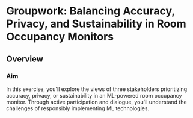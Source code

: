 # Groupwork: Balancing Accuracy, Privacy, and Sustainability in Room Occupancy Monitors

## Overview

### **Aim**

In this exercise, you'll explore the views of three stakeholders prioritizing accuracy, privacy, or sustainability in an ML-powered room occupancy monitor. Through active participation and dialogue, you'll understand the challenges of responsibly implementing ML technologies.
